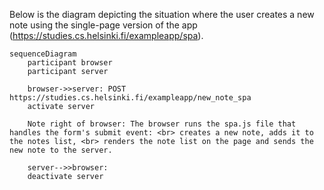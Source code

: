 Below is the diagram depicting the situation where the user creates a new note using the single-page version of the app (https://studies.cs.helsinki.fi/exampleapp/spa).

```mermaid
sequenceDiagram
    participant browser
    participant server

    browser->>server: POST https://studies.cs.helsinki.fi/exampleapp/new_note_spa
    activate server

    Note right of browser: The browser runs the spa.js file that handles the form's submit event: <br> creates a new note, adds it to the notes list, <br> renders the note list on the page and sends the new note to the server.

    server-->>browser:  
    deactivate server
```